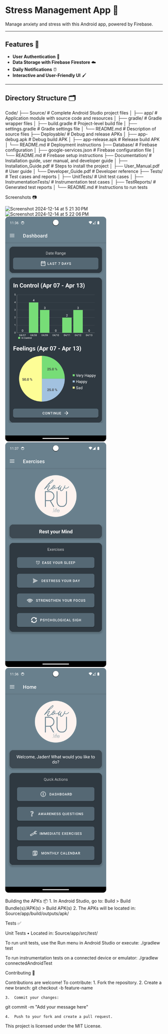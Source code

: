 # Stress Management App 📱

Manage anxiety and stress with this Android app, powered by Firebase.

---

## Features 🚀
- **User Authentication** 🔐
- **Data Storage with Firebase Firestore** ☁️
- **Daily Notifications** ⏰
- **Interactive and User-Friendly UI** 🖌️

---

## Directory Structure 🗂️

 Code/
├── Source/                # Complete Android Studio project files
│   ├── app/               # Application module with source code and resources
│   ├── gradle/            # Gradle wrapper files
│   ├── build.gradle       # Project-level build file
│   ├── settings.gradle    # Gradle settings file
│   └── README.md          # Description of source files
├── Deployable/            # Debug and release APKs
│   ├── app-debug.apk      # Debug build APK
│   ├── app-release.apk    # Release build APK
│   └── README.md          # Deployment instructions
├── Database/              # Firebase configuration
│   ├── google-services.json # Firebase configuration file
│   └── README.md          # Firebase setup instructions
├── Documentation/         # Installation guide, user manual, and developer guide
│   ├── Installation_Guide.pdf # Steps to install the project
│   ├── User_Manual.pdf        # User guide
│   └── Developer_Guide.pdf    # Developer reference
├── Tests/                 # Test cases and reports
│   ├── UnitTests/         # Unit test cases
│   ├── InstrumentationTests/  # Instrumentation test cases
│   ├── TestReports/       # Generated test reports
│   └── README.md          # Instructions to run tests

Screenshots 📷

<img width="323" alt="Screenshot 2024-12-14 at 5 21 30 PM" src="https://github.com/user-attachments/assets/10bb2f96-8bee-4869-8607-554288805d86" />
<img width="323" alt="Screenshot 2024-12-14 at 5 22 06 PM" src="https://github.com/user-attachments/assets/004bce5d-21e2-456e-acbe-8349a365cc3f" />

<img src="assets/screenshots/dashboard.png" width="323" />
<img src="assets/screenshots/exercises.png" width="323" />
<img src="assets/screenshots/home.png" width="323" />

Building the APKs 📦
	1.	In Android Studio, go to:
 Build > Build Bundle(s)/APK(s) > Build APK(s)
 	2.	The APKs will be located in:
  Source/app/build/outputs/apk/

  Tests ✅

Unit Tests
	•	Located in:
 Source/app/src/test/
 
  To run unit tests, use the Run menu in Android Studio or execute:
    ./gradlew test

  To run instrumentation tests on a connected device or emulator: 
   ./gradlew connectedAndroidTest

 Contributing 🤝

Contributions are welcome! To contribute:
	1.	Fork the repository.
	2.	Create a new branch:
 git checkout -b feature-name

	3.	Commit your changes:
 git commit -m "Add your message here"

 	4.	Push to your fork and create a pull request.

  
This project is licensed under the MIT License.

